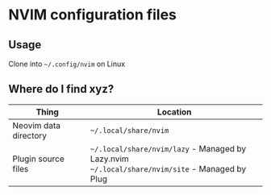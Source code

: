 # NVIM configuration files
## Usage
Clone into `~/.config/nvim` on Linux

## Where do I find xyz?
| Thing  | Location |
| ---    | ---      |
| Neovim data directory | `~/.local/share/nvim` |
| Plugin source files | `~/.local/share/nvim/lazy` - Managed by Lazy.nvim<br>`~/.local/share/nvim/site` - Managed by Plug
